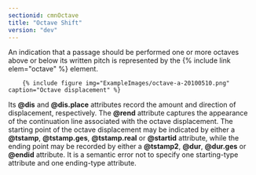 ```yaml
---
sectionid: cmnOctave
title: "Octave Shift"
version: "dev"
---
```


An indication that a passage should be performed one or more octaves above or below its written pitch is represented by the {% include link elem="octave" %} element.

        {% include figure img="ExampleImages/octave-a-20100510.png" caption="Octave displacement" %}
    
Its **@dis** and **@dis.place** attributes record the amount and direction of displacement, respectively. The **@rend** attribute captures the appearance of the continuation line associated with the octave displacement. The starting point of the octave displacement may be indicated by either a **@tstamp**, **@tstamp.ges**, **@tstamp.real** or **@startid** attribute, while the ending point may be recorded by either a **@tstamp2**, **@dur**, **@dur.ges** or **@endid** attribute. It is a semantic error not to specify one starting-type attribute and one ending-type attribute.
